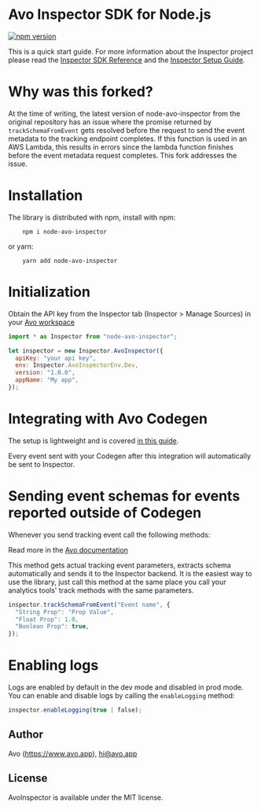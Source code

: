 # Avo Inspector SDK for Node.js

[![npm version](https://badge.fury.io/js/node-avo-inspector.svg)](https://badge.fury.io/js/node-avo-inspector)

This is a quick start guide. For more information about the Inspector project please read the [Inspector SDK Reference](https://www.avo.app/docs/implementation/avo-inspector-sdk-reference) and the [Inspector Setup Guide](https://www.avo.app/docs/implementation/setup-inspector-sdk).

# Why was this forked?
At the time of writing, the latest version of node-avo-inspector from the original repository has an issue where the promise returned by `trackSchemaFromEvent` gets resolved before the request to send the event metadata to the tracking endpoint completes. If this function is used in an AWS Lambda, this results in errors since the lambda function finishes before the event metadata request completes. This fork addresses the issue.

# Installation

The library is distributed with npm, install with npm:
```
    npm i node-avo-inspector
```

or yarn:
```
    yarn add node-avo-inspector
```

# Initialization

Obtain the API key from the Inspector tab (Inspector > Manage Sources) in your [Avo workspace](https://www.avo.app/welcome)

```javascript
import * as Inspector from "node-avo-inspector";

let inspector = new Inspector.AvoInspector({
  apiKey: "your api key",
  env: Inspector.AvoInspectorEnv.Dev,
  version: "1.0.0",
  appName: "My app",
});
```

# Integrating with Avo Codegen

The setup is lightweight and is covered [in this guide](https://www.avo.app/docs/implementation/start-using-inspector-with-avo-functions).

Every event sent with your Codegen after this integration will automatically be sent to Inspector.

# Sending event schemas for events reported outside of Codegen

Whenever you send tracking event call the following methods:

Read more in the [Avo documentation](https://www.avo.app/docs/implementation/devs-101#inspecting-events)

This method gets actual tracking event parameters, extracts schema automatically and sends it to the Inspector backend.
It is the easiest way to use the library, just call this method at the same place you call your analytics tools' track methods with the same parameters.

```javascript
inspector.trackSchemaFromEvent("Event name", {
  "String Prop": "Prop Value",
  "Float Prop": 1.0,
  "Boolean Prop": true,
});
```

# Enabling logs

Logs are enabled by default in the dev mode and disabled in prod mode. You can enable and disable logs by calling the `enableLogging` method:

```javascript
inspector.enableLogging(true | false);
```

## Author
Avo (https://www.avo.app), hi@avo.app

## License
AvoInspector is available under the MIT license.
